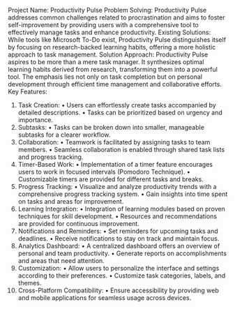 Project Name: Productivity Pulse
Problem Solving: Productivity Pulse addresses common challenges related to procrastination and aims to foster self-improvement by providing users with a comprehensive tool to effectively manage tasks and enhance productivity.
Existing Solutions: While tools like Microsoft To-Do exist, Productivity Pulse distinguishes itself by focusing on research-backed learning habits, offering a more holistic approach to task management.
Solution Approach: Productivity Pulse aspires to be more than a mere task manager. It synthesizes optimal learning habits derived from research, transforming them into a powerful tool. The emphasis lies not only on task completion but on personal development through efficient time management and collaborative efforts.
Key Features:
1.	Task Creation:
•	Users can effortlessly create tasks accompanied by detailed descriptions.
•	Tasks can be prioritized based on urgency and importance.
2.	Subtasks:
•	Tasks can be broken down into smaller, manageable subtasks for a clearer workflow.
3.	Collaboration:
•	Teamwork is facilitated by assigning tasks to team members.
•	Seamless collaboration is enabled through shared task lists and progress tracking.
4.	Timer-Based Work:
•	Implementation of a timer feature encourages users to work in focused intervals (Pomodoro Technique).
•	Customizable timers are provided for different tasks and breaks.
5.	Progress Tracking:
•	Visualize and analyze productivity trends with a comprehensive progress tracking system.
•	Gain insights into time spent on tasks and areas for improvement.
6.	Learning Integration:
•	Integration of learning modules based on proven techniques for skill development.
•	Resources and recommendations are provided for continuous improvement.
7.	Notifications and Reminders:
•	Set reminders for upcoming tasks and deadlines.
•	Receive notifications to stay on track and maintain focus.
8.	Analytics Dashboard:
•	A centralized dashboard offers an overview of personal and team productivity.
•	Generate reports on accomplishments and areas that need attention.
9.	Customization:
•	Allow users to personalize the interface and settings according to their preferences.
•	Customize task categories, labels, and themes.
10.	Cross-Platform Compatibility:
•	Ensure accessibility by providing web and mobile applications for seamless usage across devices.
